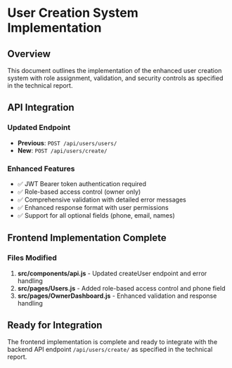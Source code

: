 # User Creation System Implementation

## Overview
This document outlines the implementation of the enhanced user creation system with role assignment, validation, and security controls as specified in the technical report.

## API Integration

### Updated Endpoint
- **Previous**: `POST /api/users/users/`
- **New**: `POST /api/users/create/`

### Enhanced Features
- ✅ JWT Bearer token authentication required
- ✅ Role-based access control (owner only)
- ✅ Comprehensive validation with detailed error messages
- ✅ Enhanced response format with user permissions
- ✅ Support for all optional fields (phone, email, names)

## Frontend Implementation Complete

### Files Modified
1. **src/components/api.js** - Updated createUser endpoint and error handling
2. **src/pages/Users.js** - Added role-based access control and phone field
3. **src/pages/OwnerDashboard.js** - Enhanced validation and response handling

## Ready for Integration
The frontend implementation is complete and ready to integrate with the backend API endpoint `/api/users/create/` as specified in the technical report.

